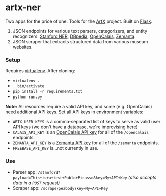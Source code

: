 artx-ner
========

Two apps for the price of one. Tools for the [ArtX](http://github.com/hyperstudio/artx) project. Built on [Flask](http://flask.pocoo.org/).

1. JSON endpoints for various text parsers, categorizers, and entity recognizers: [Stanford NER](http://nlp.stanford.edu/software/CRF-NER.shtml), [DBpedia](http://dbpedia.org), [OpenCalais](http://www.opencalais.com/), [Zemanta](http://www.zemanta.com/).
2. JSON scraper that extracts structured data from various museum websites.

### Setup

Requires [virtualenv](http://www.virtualenv.org/en/latest/). After cloning:

* `virtualenv .`
* `. bin/activate`
* `pip install -r requirements.txt`
* `python run.py`

**Note:** All resources require a valid API key, and some (e.g. OpenCalais) need additional API keys. Set all API keys in environment variables:

- `ARTX_USER_KEYS` is a comma-separated list of keys to serve as valid user API keys (we don't have a database, we're improvising here)
- `CALAIS_API_KEY` is an [OpenCalais API key](http://www.opencalais.com/APIkey) for all of the `/opencalais` endpoints.
- `ZEMANTA_API_KEY` is a [Zemanta API key](http://www.zemanta.com/developer/) for all of the `/zemanta` endpoints.
- `FREEBASE_API_KEY` is...not currently in use.

### Use

* Parser app: `/stanford?payload=This+is+a+test+Pablo+Picasso&key=My+API+Key` *(also accepts data in a `POST` request)*
* Scraper app: `/scrape/peabody?key=My+API+Key`
